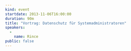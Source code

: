 ```yaml
---
kind: event
startdate: 2013-11-06T16:00:00
duration: 90m
title: "Vortrag: Datenschutz für Systemadministratoren"
speakers:
  -
    name: Rince
public: false
---
```


